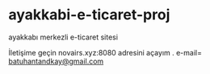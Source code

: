 # ayakkabi-e-ticaret-proj
 ayakkabı merkezli e-ticaret sitesi

İletişime geçin novairs.xyz:8080 adresini açayım 
.
e-mail= batuhantandkay@gmail.com
